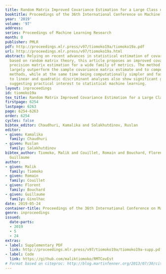 ```yaml
---
title: Random Matrix Improved Covariance Estimation for a Large Class of Metrics
booktitle: Proceedings of the 36th International Conference on Machine Learning
year: '2019'
volume: '97'
address: 
series: Proceedings of Machine Learning Research
month: 0
publisher: PMLR
pdf: http://proceedings.mlr.press/v97/tiomoko19a/tiomoko19a.pdf
url: http://proceedings.mlr.press/v97/tiomoko19a.html
abstract: Relying on recent advances in statistical estimation of covariance distances
  based on random matrix theory, this article proposes an improved covariance and
  precision matrix estimation for a wide family of metrics. The method is shown to
  largely outperform the sample covariance matrix estimate and to compete with state-of-the-art
  methods, while at the same time being computationally simpler and faster. Applications
  to linear and quadratic discriminant analyses also show significant gains, therefore
  suggesting practical interest to statistical machine learning.
layout: inproceedings
id: tiomoko19a
tex_title: Random Matrix Improved Covariance Estimation for a Large Class of Metrics
firstpage: 6254
lastpage: 6263
page: 6254-6263
order: 6254
cycles: false
bibtex_editor: Chaudhuri, Kamalika and Salakhutdinov, Ruslan
editor:
- given: Kamalika
  family: Chaudhuri
- given: Ruslan
  family: Salakhutdinov
bibtex_author: Tiomoko, Malik and Couillet, Romain and Bouchard, Florent and Ginolhac,
  Guillaume
author:
- given: Malik
  family: Tiomoko
- given: Romain
  family: Couillet
- given: Florent
  family: Bouchard
- given: Guillaume
  family: Ginolhac
date: 2019-05-24
container-title: Proceedings of the 36th International Conference on Machine Learning
genre: inproceedings
issued:
  date-parts:
  - 2019
  - 5
  - 24
extras:
- label: Supplementary PDF
  link: http://proceedings.mlr.press/v97/tiomoko19a/tiomoko19a-supp.pdf
- label: Code
  link: https://github.com/maliktiomoko/RMTCovEst
# Format based on citeproc: http://blog.martinfenner.org/2013/07/30/citeproc-yaml-for-bibliographies/
---
```

